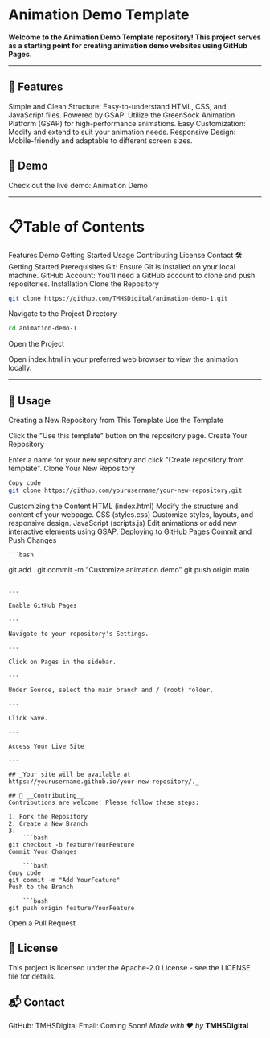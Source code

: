 # __Animation Demo Template__

__Welcome to the Animation Demo Template repository! This project serves as a starting point for creating animation demo websites using GitHub Pages.__

---

## 🚀 __Features__
Simple and Clean Structure: Easy-to-understand HTML, CSS, and JavaScript files.
Powered by GSAP: Utilize the GreenSock Animation Platform (GSAP) for high-performance animations.
Easy Customization: Modify and extend to suit your animation needs.
Responsive Design: Mobile-friendly and adaptable to different screen sizes.
## 🎯 __Demo__
Check out the live demo: Animation Demo

---

# 📋Table of Contents
Features
Demo
Getting Started
Usage
Contributing
License
Contact
🛠️ Getting Started
Prerequisites
Git: Ensure Git is installed on your local machine.
GitHub Account: You'll need a GitHub account to clone and push repositories.
Installation
Clone the Repository

```bash
git clone https://github.com/TMHSDigital/animation-demo-1.git
```
Navigate to the Project Directory

```bash
cd animation-demo-1
```

Open the Project

Open index.html in your preferred web browser to view the animation locally.

---

## 📖 __Usage__
Creating a New Repository from This Template
Use the Template

Click the "Use this template" button on the repository page.
Create Your Repository

Enter a name for your new repository and click "Create repository from template".
Clone Your New Repository

```bash
Copy code
git clone https://github.com/yourusername/your-new-repository.git
```
Customizing the Content
HTML (index.html)
Modify the structure and content of your webpage.
CSS (styles.css)
Customize styles, layouts, and responsive design.
JavaScript (scripts.js)
Edit animations or add new interactive elements using GSAP.
Deploying to GitHub Pages
Commit and Push Changes

    ```bash
git add .
git commit -m "Customize animation demo"
git push origin main
```

---

Enable GitHub Pages

---

Navigate to your repository's Settings.

---

Click on Pages in the sidebar.

---

Under Source, select the main branch and / (root) folder.

---

Click Save.

---

Access Your Live Site

---

## _Your site will be available at https://yourusername.github.io/your-new-repository/._

## 🤝 __Contributing__
Contributions are welcome! Please follow these steps:

1. Fork the Repository
2. Create a New Branch
3. 
    ```bash
git checkout -b feature/YourFeature
Commit Your Changes

    ```bash
Copy code
git commit -m "Add YourFeature"
Push to the Branch

    ```bash
git push origin feature/YourFeature
```
Open a Pull Request

## 📄 __License__
This project is licensed under the Apache-2.0 License - see the LICENSE file for details.

## 📬 __Contact__
GitHub: TMHSDigital
Email: Coming Soon!
_Made with ❤️ by_ __TMHSDigital__